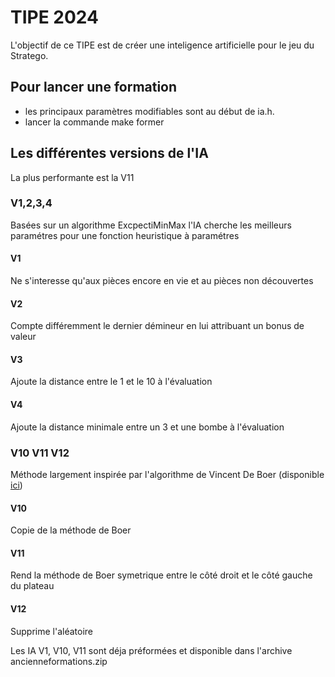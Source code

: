 # TIPE 2024 

L'objectif de ce TIPE est de créer une inteligence artificielle pour le jeu du Stratego. 

## Pour lancer une formation
- les principaux paramètres modifiables sont au début de ia.h.
- lancer la commande make former

## Les différentes versions de l'IA

La plus performante est la V11
### V1,2,3,4
Basées sur un algorithme ExcpectiMinMax l'IA cherche les meilleurs paramétres pour une fonction heuristique à paramétres
#### V1
Ne s'interesse qu'aux pièces encore en vie et au pièces non découvertes
#### V2 
Compte différemment le dernier démineur en lui attribuant un bonus de valeur
#### V3
Ajoute la distance entre le 1 et le 10 à l'évaluation
#### V4
Ajoute la distance minimale entre un 3 et une bombe à l'évaluation

### V10 V11 V12

Méthode largement inspirée par l'algorithme de Vincent De Boer (disponible [ici](https://project.dke.maastrichtuniversity.nl/games/files/msc/Arts_thesis.pdf))

#### V10
Copie de la méthode de Boer

#### V11 
Rend la méthode de Boer symetrique entre le côté droit et le côté gauche du plateau

#### V12
Supprime l'aléatoire 

Les IA V1, V10, V11 sont déja préformées et disponible dans l'archive ancienneformations.zip
